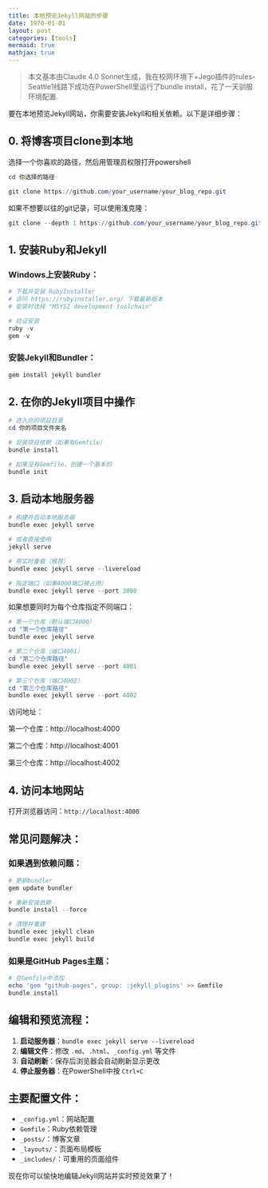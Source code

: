 ```yaml
---
title: 本地预览Jekyll网站的步骤
date: 1970-01-01
layout: post
categories: [tools]
mermaid: true 
mathjax: true
---
```


> 本文基本由Claude 4.0 Sonnet生成，我在校网环境下+Jego插件的rules-Seattle1线路下成功在PowerShell里运行了bundle install，花了一天驯服环境配置.


要在本地预览Jekyll网站，你需要安装Jekyll和相关依赖。以下是详细步骤：

## 0. 将博客项目clone到本地

选择一个你喜欢的路径，然后用管理员权限打开powershell

```powershell
cd 你选择的路径

git clone https://github.com/your_username/your_blog_repo.git
```

如果不想要以往的git记录，可以使用浅克隆：

```powershell
git clone --depth 1 https://github.com/your_username/your_blog_repo.git
```

## 1. 安装Ruby和Jekyll

### Windows上安装Ruby： 

```powershell
# 下载并安装 RubyInstaller
# 访问 https://rubyinstaller.org/ 下载最新版本
# 安装时选择 "MSYS2 development toolchain"

# 验证安装
ruby -v
gem -v
```

### 安装Jekyll和Bundler：

```powershell
gem install jekyll bundler
```

## 2. 在你的Jekyll项目中操作

```powershell
# 进入你的项目目录
cd 你的项目文件夹名

# 安装项目依赖（如果有Gemfile）
bundle install

# 如果没有Gemfile，创建一个基本的
bundle init
```

## 3. 启动本地服务器

```powershell
# 构建并启动本地服务器
bundle exec jekyll serve

# 或者直接使用
jekyll serve

# 带实时重载（推荐）
bundle exec jekyll serve --livereload

# 指定端口（如果4000端口被占用）
bundle exec jekyll serve --port 3000
```

如果想要同时为每个仓库指定不同端口：

```powershell
# 第一个仓库（默认端口4000）
cd "第一个仓库路径"
bundle exec jekyll serve

# 第二个仓库（端口4001）
cd "第二个仓库路径"  
bundle exec jekyll serve --port 4001

# 第三个仓库（端口4002）
cd "第三个仓库路径"
bundle exec jekyll serve --port 4002
```

访问地址：

第一个仓库：http://localhost:4000

第二个仓库：http://localhost:4001

第三个仓库：http://localhost:4002

## 4. 访问本地网站

打开浏览器访问：`http://localhost:4000`

## 常见问题解决：

### 如果遇到依赖问题：

```powershell
# 更新bundler
gem update bundler

# 重新安装依赖
bundle install --force

# 清理并重建
bundle exec jekyll clean
bundle exec jekyll build
```

### 如果是GitHub Pages主题：

```powershell
# 在Gemfile中添加
echo 'gem "github-pages", group: :jekyll_plugins' >> Gemfile
bundle install
```

## 编辑和预览流程：

1. **启动服务器**：`bundle exec jekyll serve --livereload`
2. **编辑文件**：修改 `.md`、`.html`、`_config.yml` 等文件
3. **自动刷新**：保存后浏览器会自动刷新显示更改
4. **停止服务器**：在PowerShell中按 `Ctrl+C`

## 主要配置文件：

- `_config.yml`：网站配置
- `Gemfile`：Ruby依赖管理
- `_posts/`：博客文章
- `_layouts/`：页面布局模板
- `_includes/`：可重用的页面组件

现在你可以愉快地编辑Jekyll网站并实时预览效果了！

